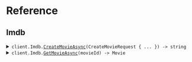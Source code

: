 # Reference
## Imdb
<details><summary><code>client.Imdb.<a href="/src/SeedApi/Imdb/ImdbClient.cs">CreateMovieAsync</a>(CreateMovieRequest { ... }) -> string</code></summary>
<dl>
<dd>

#### 📝 Description

<dl>
<dd>

<dl>
<dd>

Add a movie to the database
</dd>
</dl>
</dd>
</dl>

#### 🔌 Usage

<dl>
<dd>

<dl>
<dd>

```csharp
await client.Imdb.CreateMovieAsync(new CreateMovieRequest { Title = "string", Rating = 1.1 });
```
</dd>
</dl>
</dd>
</dl>

#### ⚙️ Parameters

<dl>
<dd>

<dl>
<dd>

**request:** `CreateMovieRequest` 
    
</dd>
</dl>
</dd>
</dl>


</dd>
</dl>
</details>

<details><summary><code>client.Imdb.<a href="/src/SeedApi/Imdb/ImdbClient.cs">GetMovieAsync</a>(movieId) -> Movie</code></summary>
<dl>
<dd>

#### 🔌 Usage

<dl>
<dd>

<dl>
<dd>

```csharp
await client.Imdb.GetMovieAsync("string");
```
</dd>
</dl>
</dd>
</dl>

#### ⚙️ Parameters

<dl>
<dd>

<dl>
<dd>

**movieId:** `string` 
    
</dd>
</dl>
</dd>
</dl>


</dd>
</dl>
</details>

